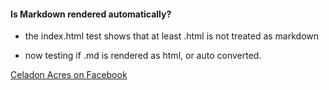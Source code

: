
#### Is Markdown rendered automatically?

- the index.html test shows that at least .html is not treated as markdown

- now testing if .md is rendered as html, or auto converted.

[Celadon Acres on Facebook](http://facebook.com/celadonacres)

